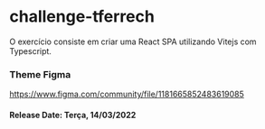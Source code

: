 # challenge-tferrech

O exercício consiste em criar uma React SPA utilizando Vitejs com Typescript.

### Theme Figma

https://www.figma.com/community/file/1181665852483619085

#### Release Date: Terça, 14/03/2022
